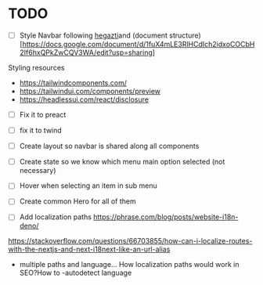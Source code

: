 # TODO

- [ ] Style Navbar following [hegazti](https://www.hegaztiescuelabosque.org/)and
      (document
      structure)[https://docs.google.com/document/d/1fuX4mLE3RlHCdIch2idxoCOCbH2If6hxQPkZwCQV3WA/edit?usp=sharing]

Styling resources

- https://tailwindcomponents.com/
- https://tailwindui.com/components/preview
- https://headlessui.com/react/disclosure

- [ ] Fix it to preact
- [ ] fix it to twind
- [ ] Create layout so navbar is shared along all components
- [ ] Create state so we know which menu main option selected (not necessary)
- [ ] Hover when selecting an item in sub menu
- [ ] Create common Hero for all of them

- [ ] Add localization paths https://phrase.com/blog/posts/website-i18n-deno/

https://stackoverflow.com/questions/66703855/how-can-i-localize-routes-with-the-nextjs-and-next-i18next-like-an-url-alias

- multiple paths and language... How localization paths would work in SEO?How to
  -autodetect language

